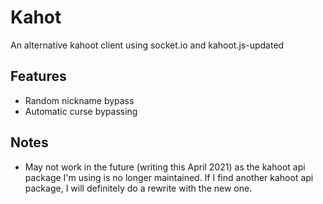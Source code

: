 # Kahot

An alternative kahoot client using socket.io and kahoot.js-updated

## Features

- Random nickname bypass
- Automatic curse bypassing

## Notes

- May not work in the future (writing this April 2021) as the kahoot api package I'm using is no longer maintained. If I find another kahoot api package, I will definitely do a rewrite with the new one. 
